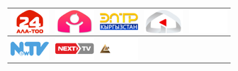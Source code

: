 | ![](https://raw.githubusercontent.com/RevGear/logo/master/Countries/KG/Ala-Too24.png) | ![](https://raw.githubusercontent.com/RevGear/logo/master/Countries/KG/Balastan.png) | ![](https://raw.githubusercontent.com/RevGear/logo/master/Countries/KG/ElTR.png) | ![](https://raw.githubusercontent.com/RevGear/logo/master/Countries/KG/KTRK.png) | ![](https://raw.githubusercontent.com/RevGear/logo/master/Countries/KG/Madaniyat.png) | 
|:---:|:---:|:---:|:---:|:---:| 
| ![](https://raw.githubusercontent.com/RevGear/logo/master/Countries/KG/New-TV.png) | ![](https://raw.githubusercontent.com/RevGear/logo/master/Countries/KG/Next-TV.png) | ![](https://raw.githubusercontent.com/RevGear/logo/master/Countries/KG/Pyramida.png)  | 
